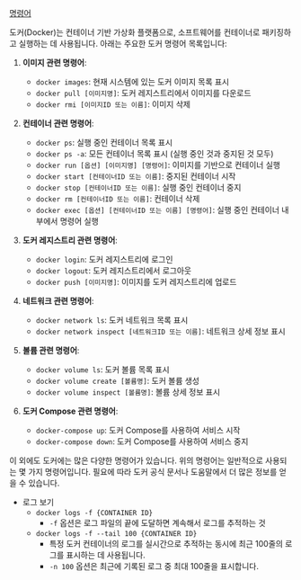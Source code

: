 
[명령어](https://docs.docker.com/engine/reference/commandline/)

도커(Docker)는 컨테이너 기반 가상화 플랫폼으로, 소프트웨어를 컨테이너로 패키징하고 실행하는 데 사용됩니다. 아래는 주요한 도커 명령어 목록입니다:

1. **이미지 관련 명령어**:
    
    - `docker images`: 현재 시스템에 있는 도커 이미지 목록 표시
    - `docker pull [이미지명]`: 도커 레지스트리에서 이미지를 다운로드
    - `docker rmi [이미지ID 또는 이름]`: 이미지 삭제
2. **컨테이너 관련 명령어**:
    
    - `docker ps`: 실행 중인 컨테이너 목록 표시
    - `docker ps -a`: 모든 컨테이너 목록 표시 (실행 중인 것과 중지된 것 모두)
    - `docker run [옵션] [이미지명] [명령어]`: 이미지를 기반으로 컨테이너 실행
    - `docker start [컨테이너ID 또는 이름]`: 중지된 컨테이너 시작
    - `docker stop [컨테이너ID 또는 이름]`: 실행 중인 컨테이너 중지
    - `docker rm [컨테이너ID 또는 이름]`: 컨테이너 삭제
    - `docker exec [옵션] [컨테이너ID 또는 이름] [명령어]`: 실행 중인 컨테이너 내부에서 명령어 실행
1. **도커 레지스트리 관련 명령어**:
    
    - `docker login`: 도커 레지스트리에 로그인
    - `docker logout`: 도커 레지스트리에서 로그아웃
    - `docker push [이미지명]`: 이미지를 도커 레지스트리에 업로드
4. **네트워크 관련 명령어**:
    
    - `docker network ls`: 도커 네트워크 목록 표시
    - `docker network inspect [네트워크ID 또는 이름]`: 네트워크 상세 정보 표시
5. **볼륨 관련 명령어**:
    
    - `docker volume ls`: 도커 볼륨 목록 표시
    - `docker volume create [볼륨명]`: 도커 볼륨 생성
    - `docker volume inspect [볼륨명]`: 볼륨 상세 정보 표시
6. **도커 Compose 관련 명령어**:
    
    - `docker-compose up`: 도커 Compose를 사용하여 서비스 시작
    - `docker-compose down`: 도커 Compose를 사용하여 서비스 중지

이 외에도 도커에는 많은 다양한 명령어가 있습니다. 위의 명령어는 일반적으로 사용되는 몇 가지 명령어입니다. 필요에 따라 도커 공식 문서나 도움말에서 더 많은 정보를 얻을 수 있습니다.

- 로그 보기
	- `docker logs -f {CONTAINER ID}`
		- `-f` 옵션은 로그 파일의 끝에 도달하면 계속해서 로그를 추적하는 것
	- `docker logs -f --tail 100 {CONTAINER ID}`
		- 특정 도커 컨테이너의 로그를 실시간으로 추적하는 동시에 최근 100줄의 로그를 표시하는 데 사용됩니다.
		-  `-n 100` 옵션은 최근에 기록된 로그 중 최대 100줄을 표시합니다.
